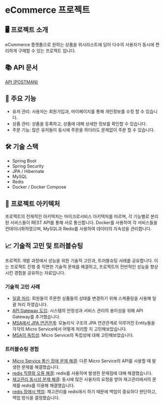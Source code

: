 # eCommerce 프로젝트
## 🖥️ 프로젝트 소개
eCommerce 플랫폼으로 원하는 상품을 위시리스트에 담아 다수의 사용자가 동시에 편리하게 구매할 수 있는 프로젝트 입니다.

## 📚 API 문서
[ API (POSTMAN) ](#-https://documenter.getpostman.com/view/31375689/2sA3JT2JFy)
## 📌 주요 기능
- 유저 관리: 사용자는 회원가입과, 마이페이지를 통해 개인정보를 수정 할 수 있습니다.
- 상품 관리: 상품을 등록하고, 상품에 대해 상세한 정보를 확인할 수 있습니다.
- 주문 기능: 많은 유저들이 동시에 주문을 하더라도 문제없이 주문 할 수 있습니다.
## 🛠 기술 스택
- Spring Boot
- Spring Security
- JPA / Hibernate
- MySQL
- Redis
- Docker / Docker Compose

## 🚧 프로젝트 아키텍처
프로젝트의 전체적인 아키텍처는 마이크로서비스 아키텍처를 따르며, 각 기능별로 분리된 서비스들이 REST API를 통해 서로 통신합니다. Docker를 사용하여 각 서비스들을 컨테이너화하였으며, MySQL과 Redis를 사용하여 데이터의 지속성을 관리합니다.

## 📈 기술적 고민 및 트러블슈팅
프로젝트 개발 과정에서 성능을 위한 기술적 고민과, 트러블슈팅 사례를 공유합니다. 이는 프로젝트 진행 중 직면한 기술적 문제를 해결하고, 프로젝트의 전반적인 성능을 향상시킨 경험을 공유하는 자료입니다.

### 기술적 고민 사례
- [일괄 처리](https://pinto-parka-203.notion.site/ca68ba6f1f5e42cc8db4099f7c3da474?pvs=4): 회원들이 주문한 상품들의 상태를 변경하기 위해 스케쥴링을 사용해 일괄 처리 하였습니다.
- [API Gateway 도입](https://pinto-parka-203.notion.site/API-Gateway-199692dc9c93431689353718a0b3e89a?pvs=4): 시스템의 안정성과 서비스 관리의 용이성을 위해 API Gateway를 추가했습니다.
- [MSA에서 JPA 연관관계](https://pinto-parka-203.notion.site/MSA-JPA-d6cbc03dcede42668a1377b677f90d49?pvs=4): 모놀리식 구조의 JPA 연관관계로 이루어진 Entity들을 각각의 Micro Service에서 어떻게 처리할 지 고민해보았습니다.
- [MSA의 독립성](https://pinto-parka-203.notion.site/Micro-Service-e3e6f8ba89124749bf83c4f7326ca650?pvs=4): Micro Service의 독립성에 대해 고민해보았습니다.

### 트러블슈팅 경험
- [Micro Service 통신 장애 문제 해결](https://pinto-parka-203.notion.site/Open-Feign-405-error-80155c4e72e143339fd7e231938b25b9?pvs=4): 다른 Micro Service의 API를 사용할 때 발생한 문제를 해결했습니다.
- [redis 직렬화 오류 해결](https://pinto-parka-203.notion.site/redis-e963f592fd2348569ba8a44f3cb7d4e5?pvs=4): redis를 사용하며 발생한 문제점에 대해 해결했습니다.
- [재고관리 동시성 문제 해결](https://pinto-parka-203.notion.site/655a047c998844a1b5c0aabdce1f5d9c?pvs=4): 동시에 많은 사용자의 요청을 받아 재고관리에서의 문제를 redis를 이용해 해결했습니다.
- [redis 장애시 백업](https://pinto-parka-203.notion.site/redis-7885d8d41eae4ae79269bc6d8d674ca2?pvs=4): 재고관리를 redis에서 하기 때문에 백업이 중요하다 판단하고, 백업 방식을 결정했습니다.